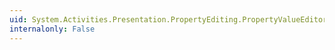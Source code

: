 ```yaml
---
uid: System.Activities.Presentation.PropertyEditing.PropertyValueEditorCommands
internalonly: False
---
```

